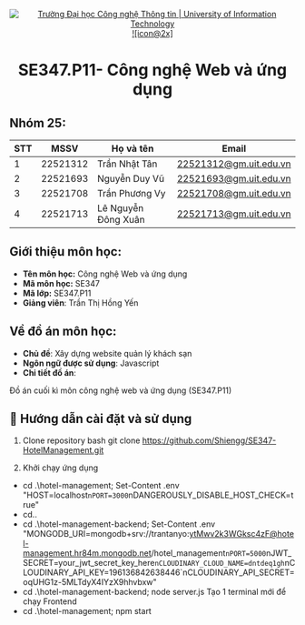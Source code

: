 <p align="center">
  <a href="https://www.uit.edu.vn/" title="Trường Đại học Công nghệ Thông tin" style="border: none;">
    <img src="https://i.imgur.com/WmMnSRt.png" alt="Trường Đại học Công nghệ Thông tin | University of Information Technology">![icon@2x]

  </a>
</p>

<h1 align="center"><b>SE347.P11- Công nghệ Web và ứng dụng</b></h>

## Nhóm 25:
|**STT**|**MSSV**|     **Họ và tên**   |       **Email**      |
|-------|--------|---------------------|----------------------|
|   1   |22521312|    Trần Nhật Tân    |22521312@gm.uit.edu.vn|
|   2   |22521693|    Nguyễn Duy Vũ    |22521693@gm.uit.edu.vn|
|   3   |22521708|    Trần Phương Vy   |22521708@gm.uit.edu.vn|
|   4   |22521713| Lê Nguyễn Đông Xuân |22521713@gm.uit.edu.vn|

## Giới thiệu môn học:
* **Tên môn học:** Công nghệ Web và ứng dụng
* **Mã môn học:** SE347
* **Mã lớp:** SE347.P11
* **Giảng viên**: Trần Thị Hồng Yến


## Về đồ án môn học:
* **Chủ đề**: Xây dựng website quản lý khách sạn
* **Ngôn ngữ được sử dụng**: Javascript
* **Chi tiết đồ án**:


Đồ án cuối kì môn công nghệ web và ứng dụng (SE347.P11) 
## 📖 Hướng dẫn cài đặt và sử dụng
1. Clone repository
bash
git clone https://github.com/Shiengg/SE347-HotelManagement.git

2. Khởi chạy ứng dụng
- cd .\hotel-management; Set-Content .env "HOST=localhost`nPORT=3000`nDANGEROUSLY_DISABLE_HOST_CHECK=true"
- cd..
- cd .\hotel-management-backend; Set-Content .env "MONGODB_URI=mongodb+srv://trantanyo:ytMwv2k3WGksc4zF@hotel-management.hr84m.mongodb.net/hotel_management`nPORT=5000`nJWT_SECRET=your_jwt_secret_key_here`nCLOUDINARY_CLOUD_NAME=dntdeq1gh`nCLOUDINARY_API_KEY=196136842638446`nCLOUDINARY_API_SECRET=oqUHG1z-5MLTdyX4IYzX9hhvbxw"
- cd .\hotel-management-backend\; node server.js
Tạo 1 terminal mới để chạy Frontend
- cd .\hotel-management\; npm start
